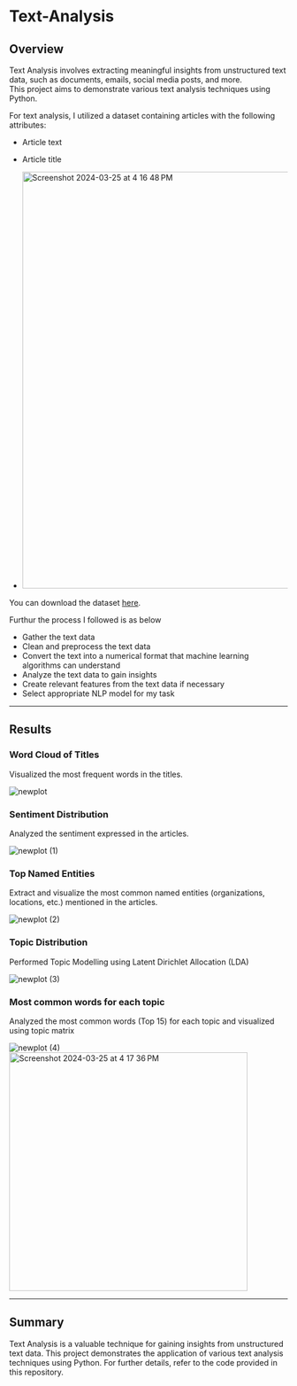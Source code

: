 # Text-Analysis

## Overview

Text Analysis involves extracting meaningful insights from unstructured text data, such as documents, emails, social media posts, and more.  
This project aims to demonstrate various text analysis techniques using Python.

For text analysis, I utilized a dataset containing articles with the following attributes:

- Article text
- Article title

- <img width="753" alt="Screenshot 2024-03-25 at 4 16 48 PM" src="https://github.com/BhavyaChawlaGit/Text-Analysis-using-Python/assets/112718303/7283dd42-f3ee-4b31-b18e-84785a79b371">


You can download the dataset [here](https://statso.io/wp-content/uploads/2023/02/Topic-Modelling.zip).

Furthur the process I followed is as below

- Gather the text data
- Clean and preprocess the text data
- Convert the text into a numerical format that machine learning algorithms can understand
- Analyze the text data to gain insights
- Create relevant features from the text data if necessary
- Select appropriate NLP model for my task

---

## Results

### Word Cloud of Titles

Visualized the most frequent words in the titles.  

![newplot](https://github.com/BhavyaChawlaGit/Text-Analysis-using-Python/assets/112718303/023a58ee-9cc6-4fce-9e61-c949e01ff082)


### Sentiment Distribution

Analyzed the sentiment expressed in the articles.  

![newplot (1)](https://github.com/BhavyaChawlaGit/Text-Analysis-using-Python/assets/112718303/def3b2b7-fdfd-4f7a-be0f-162fdca1af52)

### Top Named Entities

Extract and visualize the most common named entities (organizations, locations, etc.) mentioned in the articles.  

![newplot (2)](https://github.com/BhavyaChawlaGit/Text-Analysis-using-Python/assets/112718303/d9e104bd-6d53-407f-ae11-7b8d8ab5e8be)

### Topic Distribution

Performed Topic Modelling using Latent Dirichlet Allocation (LDA)

![newplot (3)](https://github.com/BhavyaChawlaGit/Text-Analysis-using-Python/assets/112718303/6b62cf79-f980-4c6d-946f-c48f60871294)

### Most common words for each topic

Analyzed the most common words (Top 15) for each topic and visualized using topic matrix 

![newplot (4)](https://github.com/BhavyaChawlaGit/Text-Analysis-using-Python/assets/112718303/140a1d75-5529-4050-8ddc-d1533bb9666b)
<img width="431" alt="Screenshot 2024-03-25 at 4 17 36 PM" src="https://github.com/BhavyaChawlaGit/Text-Analysis-using-Python/assets/112718303/8338e23c-04f1-4f65-95a5-6783ac8a3d1a">

---

## Summary

Text Analysis is a valuable technique for gaining insights from unstructured text data. This project demonstrates the application of various text analysis techniques using Python. For further details, refer to the code provided in this repository.

